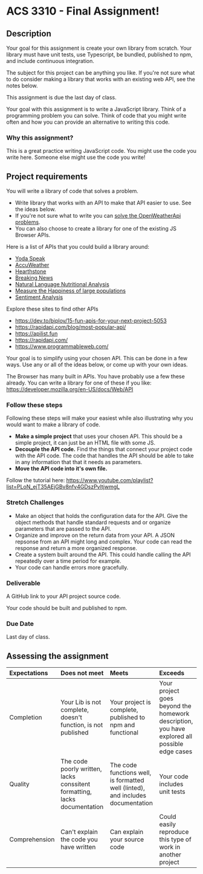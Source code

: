 #  ACS 3310 - Final Assignment!

## Description 

Your goal for this assignment is create your own library from scratch. Your library must have unit tests, use Typescript, be bundled, published to npm, and include continuous integration. 

The subject for this project can be anything you like. If you're not sure what to do consider making a library that works with an existing web API, see the notes below. 

This assignment is due the last day of class. 

Your goal with this assignment is to write a JavaScript library. Think of a programming problem you can solve. Think of code that you might write often and how you can provide an alternative to writing this code. 

### Why this assignment?

This is a great practice writing JavaScript code. You might use the code you write here. Someone else might use the code you write! 

## Project requirements

You will write a library of code that solves a problem. 

- Write library that works with an API to make that API easier to use. See the ideas below. 
- If you're not sure what to write you can [solve the OpenWeatherApi problems](https://github.com/Tech-at-DU/weather-api). 
- You can also choose to create a library for one of the existing JS Browser APIs. 

Here is a list of APIs that you could build a library around: 

- [Yoda Speak](https://rapidapi.com/ismaelc/api/yoda-speak)
- [AccuWeather](https://rapidapi.com/stefan.skliarov/api/AccuWeather)
- [Hearthstone](https://rapidapi.com/omgvamp/api/hearthstone)
- [Breaking News](https://rapidapi.com/MyAllies/api/breaking-news)
- [Natural Language Nutritional Analysis](https://rapidapi.com/edamam/api/edamam-nutrition-analysis)
- [Measure the Happiness of large populations](https://rapidapi.com/andyreagan/api/hedonometer)
- [Sentiment Analysis](https://rapidapi.com/peckjon/api/algorithmia-nlp-sentimentanalysis)

Explore these sites to find other APIs

- https://dev.to/biplov/15-fun-apis-for-your-next-project-5053
- https://rapidapi.com/blog/most-popular-api/
- https://apilist.fun
- https://rapidapi.com/
- https://www.programmableweb.com/

Your goal is to simplify using your chosen API. This can be done in a few ways. Use any or all of the ideas below, or come up with your own ideas.

The Browser has many built in APIs. You have probably use a few these already. You can write a library for one of these if you like: https://developer.mozilla.org/en-US/docs/Web/API

### Follow these steps

Following these steps will make your easiest while also illustrating why you would want to make a library of code. 

- **Make a simple project** that uses your chosen API. This should be a simple project, it can just be an HTML file with some JS. 
- **Decouple the API code.** Find the things that connect your project code with the API code. The code that handles the API should be able to take in any information that that it needs as parameters. 
- **Move the API code into it's own file.** 

Follow the tutorial here: https://www.youtube.com/playlist?list=PLoN_ejT35AEjGBv8nfv4GDszPvltjwmgL

### Stretch Challenges 

- Make an object that holds the configuration data for the API. Give the object methods that handle standard requests and or organize parameters that are passed to the API.
- Organize and improve on the return data from your API. A JSON repsonse from an API might long and complex. Your code can read the response and return a more organized response.
- Create a system built around the API. This could handle calling the API repeatedly over a time period for example. 
- Your code can handle errors more gracefully.

### Deliverable

A GitHub link to your API project source code. 

Your code should be built and published to npm. 

### Due Date 

Last day of class. 

## Assessing the assignment

| Expectations | Does not meet              | Meets                 | Exceeds                          |
|:-------------|:---------------------------|:----------------------|:---------------------------------|
| Completion   | Your Lib is not complete, doesn't function, is not published | Your  project is complete, published to npm and functional | Your project goes beyond the homework description, you have explored all possible edge cases |
| Quality      | The code poorly written, lacks conssitent formatting, lacks documentation | The code functions well, is formatted well (linted), and includes documentation | Your code includes unit tests |
| Comprehension | Can't explain the code you have written | Can explain your source code | Could easily reproduce this type of work in another project |
